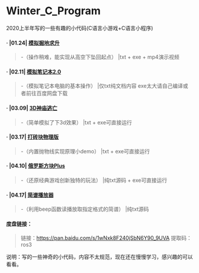 # Winter_C_Program

2020上半年写的一些有趣的小代码(C语言小游戏+C语言小程序)

#### · |01.24|    <u>模拟掘地求升</u>       

> -（操作稍难，能实现从高空下坠回起点）   |txt + exe + mp4演示视频

#### · |02.11|    <u>模拟笔记本2.0</u>  

> -（模拟笔记本电脑的基本操作）          |仅txt纯文档内容  exe太大请自己编译或者前往百度网盘下载

#### · |03.09|    <u>3D神庙逃亡</u>     

>  -（简单模拟了下3d效果）              |txt + exe可直接运行

#### · |03.17|    <u>打砖块物理版</u>   

> -（内置抛物线实现原理小demo）          |txt + exe可直接运行

#### · |04.10|    <u>俄罗斯方块Plus</u> 

> -（还原经典游戏创新独特的玩法）        |纯txt源码 + exe可直接运行

#### · |04.17|    <u>简谱播放器</u>    

> -（利用beep函数读播放取指定格式的简谱） |纯txt源码

#### 度盘链接：

> 链接：https://pan.baidu.com/s/1wNxk8F240jSbN6Y90_9UVA 
> 提取码：ros3

说明：写的一些神奇的小代码，内容不太规范，现在还在慢慢学习，感兴趣的可以看看。

